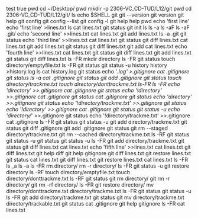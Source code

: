 test
true
pwd
cd ~/Desktop/
pwd
mkdir -p 2306-VC_CD-TUD/L12/git
pwd
cd 2306-VC_CD-TUD/L12/git/
ls
echo $SHELL
git
git --version
git version
git help
git config
git config --list
git config -l
git help help
pwd
echo 'first line'
echo 'first line' >lines.txt
ls
cat lines.txt 
git status
git init
ls
ls -a
ls -aF
ls -aF .git/
echo 'second line' >>lines.txt
cat lines.txt 
git add lines.txt 
ls -a .git
git status 
echo 'third line' >>lines.txt 
cat lines.txt 
git status
git diff lines.txt
cat lines.txt 
git add lines.txt 
git status 
git diff lines.txt
git add
cat lines.txt 
echo 'fourth line' >>lines.txt 
cat lines.txt 
git status 
git diff lines.txt
git add lines.txt 
git status 
git diff lines.txt
ls -FR
mkdir directory
ls -FR
git status 
touch directory/emptyfile.txt
ls -FR
git status 
git status -u
history
history >history.log
ls
cat history.log 
git status
echo '*.log' >.gitignore
cat .gitignore 
git status
ls -a
cat .gitignore
git status 
git add .gitignore
git status 
touch directory/trackme.txt
touch directory/donttrackme.txt
ls-FR
ls -FR
echo 'directory' >>.gitignore
cat .gitignore
git status 
echo '!directory' >>.gitignore
cat .gitignore 
git status 
cat .gitignore 
git status 
echo 'directory' >>.gitignore
git status 
echo '!directory/trackme.txt' >>.gitignore
git status 
echo '!directory' >>.gitignore
cat .gitignore 
git status
git status -u
echo 'directory/*' >>.gitignore
git status 
echo '!directory/trackme.txt' >>.gitignore
cat .gitignore 
ls -FR
git status 
git status -u
git add directory/trackme.txt 
git status 
git diff .gitignore
git add .gitignore 
git status 
git rm --staged directory/trackme.txt 
git rm --cached directory/trackme.txt 
ls -RF
git status 
git status -u
git status 
git status -u
ls -FR
git add directory/trackme.txt
git status 
git diff lines.txt
cat lines.txt 
echo 'fifth line' >>lines.txt 
cat lines.txt 
git diff lines.txt
git help diff
git help gitignore
git diff lines.txt
git restore lines.txt
git status 
cat lines.txt 
git diff lines.txt
git restore lines.txt
cat lines.txt
ls -FR
ls _a
ls -a
ls -FR
rm directory/
rm -r directory/
ls -FR
git status -u
git restore directory
ls -RF
touch directory/emptyfile.txt
touch directory/donttrackme.txt
ls -RF
git status
git rm directory/
git rm -r directory/
git rm -rf directory/
ls -FR
git restore directory/
mv directory/donttrackme.txt directory/trackme.txt
ls -FR
git status 
git status -u
ls -FR
git add directory/trackme.txt 
git status 
git mv directory/trackme.txt directory/trackable.txt 
git status 
cat .gitignore 
git help gitignore
ls -FR
cat lines.txt 
